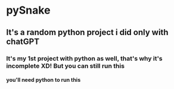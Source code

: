 # pySnake
## It's a random python project i did only with chatGPT
### It's my 1st project with python as well, that's why it's incomplete XD! But you can still run this
#### you'll need python to run this
